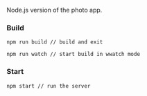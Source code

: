 Node.js version of the photo app.

### Build
```
npm run build // build and exit
```
```
npm run watch // start build in wwatch mode
```

### Start
```
npm start // run the server
```
